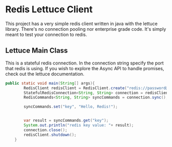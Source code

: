 # Redis Lettuce Client #
This project has a very simple redis client written in java with the lettuce library.  There's no
connection pooling nor enterprise grade code.  It's simply meant to test your connection to redis.

## Lettuce Main Class ##
This is a stateful redis connection.  In the connection string specify the port that redis is using.  If you 
wish to explore the Async API to handle promises, check out the lettuce documentation.

``` java
public static void main(String[] args){
        RedisClient redisClient = RedisClient.create("redis://password@localhost:6379/0");
        StatefulRedisConnection<String, String> connection = redisClient.connect();
        RedisCommands<String, String> syncCommands = connection.sync();

        syncCommands.set("key", "Hello, Redis!");


        var result = syncCommands.get("key");
        System.out.println("redis key value: "+ result);
        connection.close();
        redisClient.shutdown();
    }

```